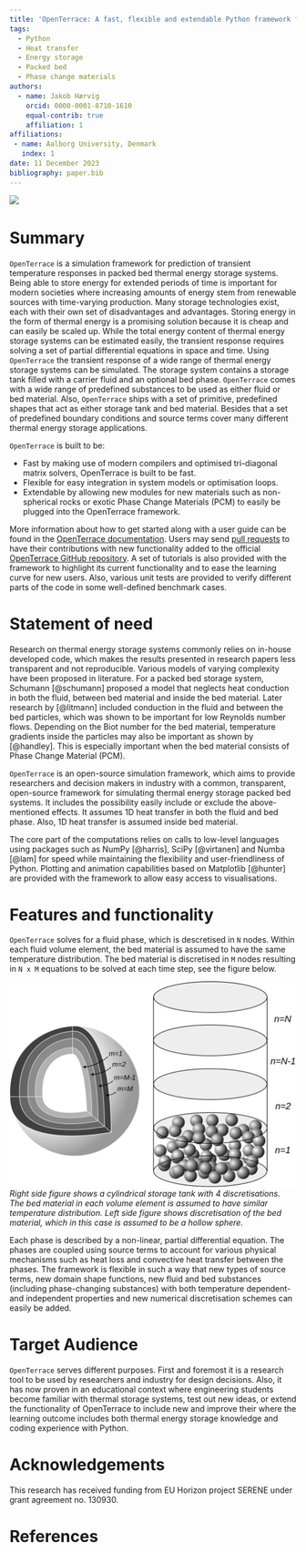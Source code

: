 ```yaml
---
title: 'OpenTerrace: A fast, flexible and extendable Python framework for packed bed thermal energy storage simulations'
tags:
  - Python
  - Heat transfer
  - Energy storage
  - Packed bed
  - Phase change materials
authors:
  - name: Jakob Hærvig
    orcid: 0000-0001-8710-1610
    equal-contrib: true
    affiliation: 1
affiliations:
 - name: Aalborg University, Denmark
   index: 1
date: 11 December 2023
bibliography: paper.bib
---
```


![](https://raw.githubusercontent.com/OpenTerrace/openterrace-python/main/docs/_figures/logo-openterrace.svg)

# Summary
`OpenTerrace` is a simulation framework for prediction of transient temperature responses in packed bed thermal energy storage systems. Being able to store energy for extended periods of time is important for modern societies where increasing amounts of energy stem from renewable sources with time-varying production. Many storage technologies exist, each with their own set of disadvantages and advantages. Storing energy in the form of thermal energy is a promising solution because it is cheap and can easily be scaled up. While the total energy content of thermal energy storage systems can be estimated easily, the transient response requires solving a set of partial differential equations in space and time. Using `OpenTerrace` the transient response of a wide range of thermal energy storage systems can be simulated. The storage system contains a storage tank filled with a carrier fluid and an optional bed phase. `OpenTerrace` comes with a wide range of predefined substances to be used as either fluid or bed material. Also, `OpenTerrace` ships with a set of primitive, predefined shapes that act as either storage tank and bed material. Besides that a set of predefined boundary conditions and source terms cover many different thermal energy storage applications.

`OpenTerrace` is built to be:
- Fast by making use of modern compilers and optimised tri-diagonal matrix solvers, OpenTerrace is built to be fast.
- Flexible for easy integration in system models or optimisation loops.
- Extendable by allowing new modules for new materials such as non-spherical rocks or exotic Phase Change Materials (PCM) to easily be plugged into the OpenTerrace framework.

More information about how to get started along with a user guide can be found in the [OpenTerrace documentation](https://openterrace.github.io/openterrace-python/). Users may send [pull requests](https://github.com/OpenTerrace/openterrace-python) to have their contributions with new functionality added to the official [OpenTerrace GitHub repository](https://github.com/OpenTerrace/openterrace-python). A set of tutorials is also provided with the framework to highlight its current functionality and to ease the learning curve for new users. Also, various unit tests are provided to verify different parts of the code in some well-defined benchmark cases.

# Statement of need
Research on thermal energy storage systems commonly relies on in-house developed code, which makes the results presented in research papers less transparent and not reproducible. Various models of varying complexity have been proposed in literature. For a packed bed storage system, Schumann [@schumann] proposed a model that neglects heat conduction in both the fluid, between bed material and inside the bed material. Later research by [@litmann] included conduction in the fluid and between the bed particles, which was shown to be important for low Reynolds number flows. Depending on the Biot number for the bed material, temperature gradients inside the particles may also be important as shown by [@handley]. This is especially important when the bed material consists of Phase Change Material (PCM).

`OpenTerrace` is an open-source simulation framework, which aims to provide researchers and decision makers in industry with a common, transparent, open-source framework for simulating thermal energy storage packed bed systems. It includes the possibility easily include or exclude the above-mentioned effects. It assumes 1D heat transfer in both the fluid and bed phase. Also, 1D heat transfer is assumed inside bed material. 

The core part of the computations relies on calls to low-level languages using packages such as NumPy [@harris], SciPy [@virtanen] and  Numba [@lam] for speed while maintaining the flexibility and user-friendliness of Python. Plotting and animation capabilities based on Matplotlib [@hunter] are provided with the framework to allow easy access to visualisations.

# Features and functionality
`OpenTerrace` solves for a fluid phase, which is descretised in `N` nodes. Within each fluid volume element, the bed material is assumed to have the same temperature distribution. The bed material is discretised in `M` nodes resulting in `N x M` equations to be solved at each time step, see the figure below.

![](../docs/_figures/schematic.svg)
*Right side figure shows a cylindrical storage tank with 4 discretisations. The bed material in each volume element is assumed to have similar temperature distribution. Left side figure shows discretisation of the bed material, which in this case is assumed to be a hollow sphere.*

Each phase is described by a non-linear, partial differential equation. The phases are coupled using source terms to account for various physical mechanisms such as heat loss and convective heat transfer between the phases. The framework is flexible in such a way that new types of source terms, new domain shape functions, new fluid and bed substances (including phase-changing substances) with both temperature dependent- and independent properties and new numerical discretisation schemes can easily be added.

# Target Audience
`OpenTerrace` serves different purposes. First and foremost it is a research tool to be used by researchers and industry for design decisions. Also, it has now proven in an educational context where engineering students become familiar with thermal storage systems, test out new ideas, or extend the functionality of OpenTerrace to include new  and improve their where the learning outcome includes both thermal energy storage knowledge and coding experience with Python.

# Acknowledgements
This research has received funding from EU Horizon project SERENE under grant agreement no. 130930.

# References
